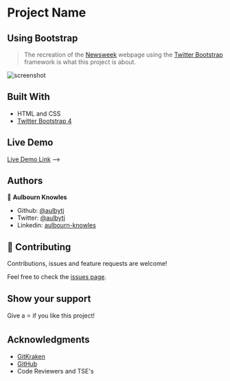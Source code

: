 
# Project Name

## Using Bootstrap

> The recreation of the [Newsweek](https://www.newsweek.com/) webpage using the [Twitter Bootstrap](https://getbootstrap.com/) framework is what this project is about.  

![screenshot](images/ScreenShot.png)

## Built With

- HTML and CSS
- [Twitter Bootstrap 4](https://getbootstrap.com/)

 ## Live Demo

[Live Demo Link](https://rawcdn.githack.com/aulbytj/Bootstrap-Project/89abd8fb277ba53e749c7f2bb20d4badf2324fbd/index.html) -->

## Authors

👤 **Aulbourn Knowles**

- Github: [@aulbytj](https://github.com/aulbytj)
- Twitter: [@aulbytj](https://twitter.com/aulbytj)
- Linkedin: [aulbourn-knowles](https://linkedin.com/in/aulbourn-knowles-b9971672)

## 🤝 Contributing

Contributions, issues and feature requests are welcome!

Feel free to check the [issues page](https://github.com/aulbytj/Bootstrap-Project/issues).

## Show your support

Give a ⭐️ if you like this project!

## Acknowledgments

- [GitKraken](https://www.gitkraken.com/)
- [GitHub](https://github.com/)
- Code Reviewers and TSE's

